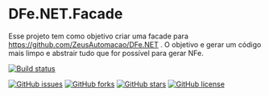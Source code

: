 # DFe.NET.Facade

Esse projeto tem como objetivo criar uma facade para https://github.com/ZeusAutomacao/DFe.NET . O objetivo e gerar um código mais limpo e abstrair tudo que for possível para gerar NFe.

[![Build status](https://ci.appveyor.com/api/projects/status/qdcguitna4dbv7ii/branch/master?svg=true)](https://ci.appveyor.com/project/danielfonsecacastro/dfe-net-facade/branch/master)

[![GitHub issues](https://img.shields.io/github/issues/danielfonsecacastro/DFe.Net.Facade.svg)](https://github.com/danielfonsecacastro/DFe.Net.Facade/issues) [![GitHub forks](https://img.shields.io/github/forks/danielfonsecacastro/DFe.Net.Facade.svg)](https://github.com/danielfonsecacastro/DFe.Net.Facade/network) [![GitHub stars](https://img.shields.io/github/stars/danielfonsecacastro/DFe.Net.Facade.svg)](https://github.com/danielfonsecacastro/DFe.Net.Facade/stargazers) [![GitHub license](https://img.shields.io/github/license/danielfonsecacastro/DFe.Net.Facade.svg)](https://github.com/danielfonsecacastro/DFe.Net.Facade/blob/master/LICENSE)
